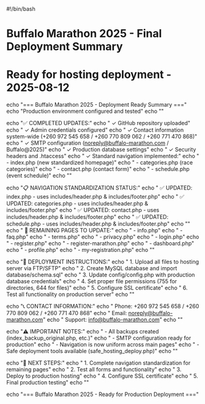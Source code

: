 #!/bin/bash
# Buffalo Marathon 2025 - Final Deployment Summary
# Ready for hosting deployment - 2025-08-12

echo "=== Buffalo Marathon 2025 - Deployment Ready Summary ==="
echo "Production environment configured and tested"
echo ""

echo "✅ COMPLETED UPDATES:"
echo "   ✓ GitHub repository uploaded"
echo "   ✓ Admin credentials configured"
echo "   ✓ Contact information system-wide (+260 972 545 658 / +260 770 809 062 / +260 771 470 868)"
echo "   ✓ SMTP configuration (noreply@buffalo-marathon.com / Buffalo@2025)"
echo "   ✓ Production database settings"
echo "   ✓ Security headers and .htaccess"
echo "   ✓ Standard navigation implemented:"
echo "      - index.php (new standardized homepage)"
echo "      - categories.php (race categories)"
echo "      - contact.php (contact form)"
echo "      - schedule.php (event schedule)"
echo ""

echo "📋 NAVIGATION STANDARDIZATION STATUS:"
echo "   ✅ UPDATED: index.php - uses includes/header.php & includes/footer.php"
echo "   ✅ UPDATED: categories.php - uses includes/header.php & includes/footer.php"
echo "   ✅ UPDATED: contact.php - uses includes/header.php & includes/footer.php"
echo "   ✅ UPDATED: schedule.php - uses includes/header.php & includes/footer.php"
echo ""
echo "   📝 REMAINING PAGES TO UPDATE:"
echo "      - info.php"
echo "      - faq.php"
echo "      - terms.php"
echo "      - privacy.php"
echo "      - login.php"
echo "      - register.php"
echo "      - register-marathon.php"
echo "      - dashboard.php"
echo "      - profile.php"
echo "      - my-registration.php"
echo ""

echo "🚀 DEPLOYMENT INSTRUCTIONS:"
echo "   1. Upload all files to hosting server via FTP/SFTP"
echo "   2. Create MySQL database and import database/schema.sql"
echo "   3. Update config/config.php with production database credentials"
echo "   4. Set proper file permissions (755 for directories, 644 for files)"
echo "   5. Configure SSL certificate"
echo "   6. Test all functionality on production server"
echo ""

echo "📞 CONTACT INFORMATION:"
echo "   Phone: +260 972 545 658 / +260 770 809 062 / +260 771 470 868"
echo "   Email: noreply@buffalo-marathon.com"
echo "   Support: info@buffalo-marathon.com"
echo ""

echo "⚠️  IMPORTANT NOTES:"
echo "   - All backups created (index_backup_original.php, etc.)"
echo "   - SMTP configuration ready for production"
echo "   - Navigation is now uniform across main pages"
echo "   - Safe deployment tools available (safe_hosting_deploy.php)"
echo ""

echo "🔧 NEXT STEPS:"
echo "   1. Complete navigation standardization for remaining pages"
echo "   2. Test all forms and functionality"
echo "   3. Deploy to production hosting"
echo "   4. Configure SSL certificate"
echo "   5. Final production testing"
echo ""

echo "=== Buffalo Marathon 2025 - Ready for Production Deployment ==="
